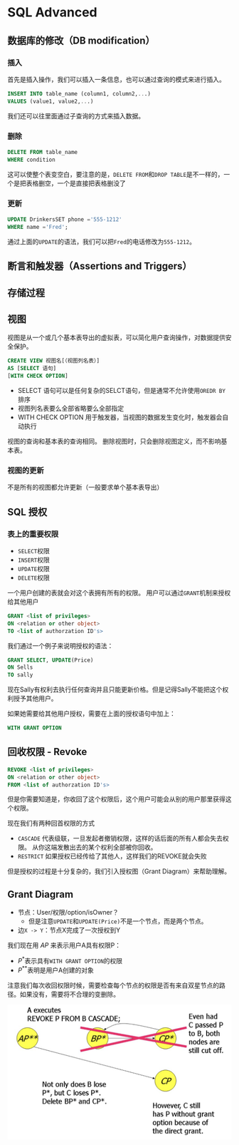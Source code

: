 
# SQL Advanced

## 数据库的修改（DB modification）

### 插入

首先是插入操作，我们可以插入一条信息，也可以通过查询的模式来进行插入。

```SQL
INSERT INTO table_name (column1, column2,...)
VALUES (value1, value2,...)
```

我们还可以往里面通过子查询的方式来插入数据。

### 删除

```SQL
DELETE FROM table_name
WHERE condition
```

这可以使整个表变空白，要注意的是，`DELETE FROM`和`DROP TABLE`是不一样的，一个是把表格删空，一个是直接把表格删没了

### 更新

```SQL
UPDATE DrinkersSET phone ='555-1212'
WHERE name ='Fred';
```

通过上面的`UPDATE`的语法，我们可以把`Fred`的电话修改为`555-1212`。

## 断言和触发器（Assertions and Triggers）

## 存储过程

## 视图

视图是从一个或几个基本表导出的虚拟表，可以简化用户查询操作，对数据提供安全保护。

```SQL
CREATE VIEW 视图名[（视图列名表）]
AS [SELECT 语句]
[WITH CHECK OPTION]
```

+ SELECT 语句可以是任何复杂的SELCT语句，但是通常不允许使用`OREDR BY`排序
+ 视图列名表要么全部省略要么全部指定
+ WITH CHECK OPTION 用于触发器，当视图的数据发生变化时，触发器会自动执行

视图的查询和基本表的查询相同。
删除视图时，只会删除视图定义，而不影响基本表。

### 视图的更新

不是所有的视图都允许更新（一般要求单个基本表导出）

## SQL 授权

### 表上的重要权限

+ `SELECT`权限
+ `INSERT`权限
+ `UPDATE`权限
+ `DELETE`权限

一个用户创建的表就会对这个表拥有所有的权限。
用户可以通过`GRANT`机制来授权给其他用户

```SQL
GRANT <list of privileges> 
ON <relation or other object> 
TO <list of authorzation ID's>
```

我们通过一个例子来说明授权的语法：

```SQL
GRANT SELECT, UPDATE(Price)
ON Sells
TO sally
```

现在Sally有权利去执行任何查询并且只能更新价格。但是记得Sally不能把这个权利授予其他用户。

如果她需要给其他用户授权，需要在上面的授权语句中加上：

```SQL
WITH GRANT OPTION
```

## 回收权限 - Revoke

```SQL
REVOKE <list of privileges> 
ON <relation or other object> 
FROM <list of authorzation ID's>
```

但是你需要知道是，你收回了这个权限后，这个用户可能会从别的用户那里获得这个权限。

现在我们有两种回首权限的方式

+ `CASCADE` 代表级联，一旦发起者撤销权限，这样的话后面的所有人都会失去权限。 从你这端发散出去的某个权利全部被你回收。
+ `RESTRICT` 如果授权已经传给了其他人，这样我们的REVOKE就会失败

但是授权的过程是十分复杂的，我们引入授权图（Grant Diagram）来帮助理解。

## Grant Diagram

+ 节点：User/权限/option/isOwner？
  + 但是注意`UPDATE`和`UPDATE(Price)`不是一个节点，而是两个节点。
+ 边`X -> Y`：节点X完成了一次授权到Y

我们现在用 $AP$ 来表示用户A具有权限P：

+ $P^*$表示具有`WITH GRANT OPTION`的权限
+ $P^{**}$表明是用户A创建的对象

注意我们每次收回权限时候，需要检查每个节点的权限是否有来自双星节点的路径。如果没有，需要将不合理的变删除。

![ex](./pics/anGrantDiagramExample.png)

